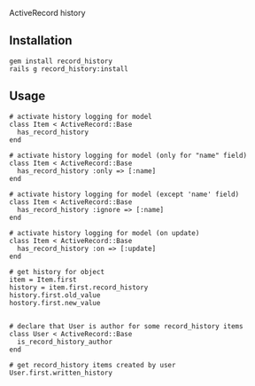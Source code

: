ActiveRecord history

## Installation

```
gem install record_history
rails g record_history:install
```

## Usage

    # activate history logging for model
    class Item < ActiveRecord::Base
      has_record_history
    end

    # activate history logging for model (only for "name" field)
    class Item < ActiveRecord::Base
      has_record_history :only => [:name]
    end
  
    # activate history logging for model (except 'name' field)
    class Item < ActiveRecord::Base
      has_record_history :ignore => [:name]
    end
  
    # activate history logging for model (on update)
    class Item < ActiveRecord::Base
      has_record_history :on => [:update]
    end
  
    # get history for object
    item = Item.first
    history = item.first.record_history
    history.first.old_value
    hostory.first.new_value
  
  
    # declare that User is author for some record_history items
    class User < ActiveRecord::Base
      is_record_history_author
    end
  
    # get record_history items created by user
    User.first.written_history
  

